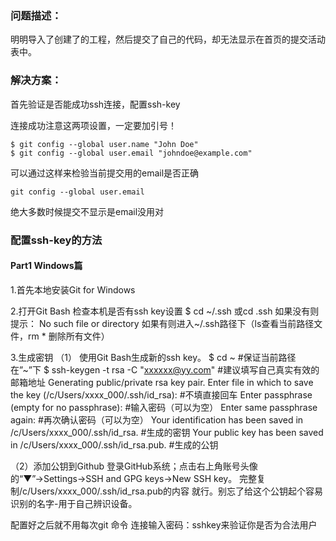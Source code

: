 ### 问题描述：
明明导入了创建了的工程，然后提交了自己的代码，却无法显示在首页的提交活动表中。

### 解决方案：
首先验证是否能成功ssh连接，配置ssh-key

连接成功注意这两项设置，一定要加引号！
```
$ git config --global user.name "John Doe"
$ git config --global user.email "johndoe@example.com"
```

可以通过这样来检验当前提交用的email是否正确
```
git config --global user.email
```
绝大多数时候提交不显示是email没用对

### 配置ssh-key的方法
#### Part1 Windows篇 
1.首先本地安装Git for Windows

2.打开Git Bash
检查本机是否有ssh key设置
$ cd ~/.ssh 或cd .ssh
如果没有则提示： No such file or directory
如果有则进入~/.ssh路径下（ls查看当前路径文件，rm * 删除所有文件）

3.生成密钥
（1）
使用Git Bash生成新的ssh key。
$ cd ~  #保证当前路径在”~”下
$ ssh-keygen -t rsa -C "xxxxxx@yy.com"  #建议填写自己真实有效的邮箱地址
Generating public/private rsa key pair.
Enter file in which to save the key (/c/Users/xxxx_000/.ssh/id_rsa):   #不填直接回车
Enter passphrase (empty for no passphrase):   #输入密码（可以为空）
Enter same passphrase again:   #再次确认密码（可以为空）
Your identification has been saved in /c/Users/xxxx_000/.ssh/id_rsa.   #生成的密钥
Your public key has been saved in /c/Users/xxxx_000/.ssh/id_rsa.pub.  #生成的公钥

（2）添加公钥到Github
 登录GitHub系统；点击右上角账号头像的“▼”→Settings→SSH and GPG keys→New SSH key。
完整复制/c/Users/xxxx_000/.ssh/id_rsa.pub的内容 就行。别忘了给这个公钥起个容易识别的名字-用于自己辨识设备。

配置好之后就不用每次git 命令 连接输入密码：sshkey来验证你是否为合法用户